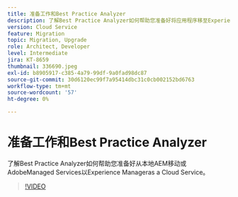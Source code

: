 ```yaml
---
title: 准备工作和Best Practice Analyzer
description: 了解Best Practice Analyzer如何帮助您准备好将应用程序移至Experience Manageras a Cloud Service
version: Cloud Service
feature: Migration
topic: Migration, Upgrade
role: Architect, Developer
level: Intermediate
jira: KT-8659
thumbnail: 336690.jpeg
exl-id: b8905917-c385-4a79-99df-9a0fad98dc87
source-git-commit: 30d6120ec99f7a95414dbc31c0cb002152bd6763
workflow-type: tm+mt
source-wordcount: '57'
ht-degree: 0%

---
```


# 准备工作和Best Practice Analyzer

了解Best Practice Analyzer如何帮助您准备好从本地AEM移动或AdobeManaged Services以Experience Manageras a Cloud Service。

>[!VIDEO](https://video.tv.adobe.com/v/336690?quality=12&learn=on)

